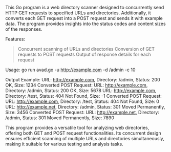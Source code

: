 This Go program is a web directory scanner designed to concurrently send HTTP GET requests to specified URLs and directories. Additionally, it converts each GET request into a POST request and sends it with example data. The program provides insights into the status codes and content sizes of the responses.

Features:

  >Concurrent scanning of URLs and directories
  >Conversion of GET requests to POST requests
  >Output of response details for each request

Usage:
go run avad.go -u http://example.com -d /admin -c 10

Output Example:
URL: http://example.com, Directory: /admin, Status: 200 OK, Size: 1234
Converted POST Request: URL: http://example.com, Directory: /admin, Status: 200 OK, Size: 5678
URL: http://example.com, Directory: /test, Status: 404 Not Found, Size: -1
Converted POST Request: URL: http://example.com, Directory: /test, Status: 404 Not Found, Size: 0
URL: http://example.net, Directory: /admin, Status: 301 Moved Permanently, Size: 3456
Converted POST Request: URL: http://example.net, Directory: /admin, Status: 301 Moved Permanently, Size: 7890


This program provides a versatile tool for analyzing web directories, offering both GET and POST request functionalities.
Its concurrent design ensures efficient scanning of multiple URLs and directories simultaneously, making it suitable for various testing and analysis tasks.

